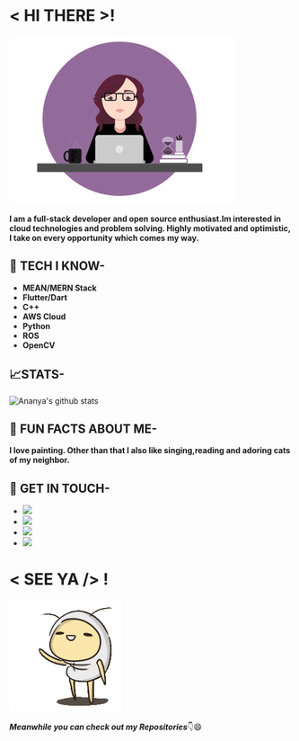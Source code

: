 # < HI THERE >! 

![cat](https://raw.githubusercontent.com/AnanyaNegi/AnanyaNegi/master/me.gif)

**I am a full-stack developer and open source enthusiast.Im interested in cloud technologies and problem solving. Highly motivated and optimistic, I take on every opportunity which comes my way.**

## 🎯 TECH I KNOW-
* **MEAN/MERN Stack**
* **Flutter/Dart**
* **C++**
* **AWS Cloud**
* **Python**
* **ROS**
* **OpenCV**

## 📈STATS-
![Ananya's github stats](https://github-readme-stats.vercel.app/api?username=ananyanegi&show_icons=true&theme=radical)

## 🎨 FUN FACTS ABOUT ME-
**I love painting. Other than that I also like singing,reading and adoring cats of my neighbor.**

## 📱 GET IN TOUCH-
* <a href="https://www.linkedin.com/in/ananya-negi-42922018a/"><img src="https://img.shields.io/badge/LinkedIn-0077B5?style=for-the-badge&logo=linkedin&logoColor=white" /></a>
* <a href="https://mail.google.com/mail/ananya4negi"><img src="https://img.shields.io/badge/Gmail-D14836?style=for-the-badge&logo=gmail&logoColor=white" /></a>
* <a href="https://ananya-negi.herokuapp.com/"><img src="https://img.shields.io/badge/Website-00A98F?style=for-the-badge&logo=gatsby&logoColor=white" /></a>
* <a href="https://discord.com/channels/@Sakura_san#0401"><img src="https://img.shields.io/badge/Discord-7289DA?style=for-the-badge&logo=discord&logoColor=white" /></a>


# < SEE YA /> !
![cat](https://raw.githubusercontent.com/AnanyaNegi/AnanyaNegi/master/a910d345227f1f01c668a691958c23a7_w200.gif)

***Meanwhile you can check out my Repositories***👇😄

